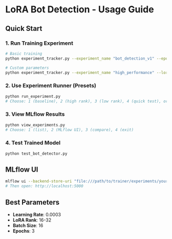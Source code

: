# LoRA Bot Detection - Usage Guide

## Quick Start

### 1. Run Training Experiment
```bash
# Basic training
python experiment_tracker.py --experiment_name "bot_detection_v1" --epochs 3

# Custom parameters
python experiment_tracker.py --experiment_name "high_performance" --lora_r 32 --lora_alpha 64 --learning_rate 0.0002 --batch_size 16 --epochs 3
```

### 2. Use Experiment Runner (Presets)
```bash
python run_experiment.py
# Choose: 1 (baseline), 2 (high rank), 3 (low rank), 4 (quick test), or 5 (custom)
```

### 3. View MLflow Results
```bash
python view_experiments.py
# Choose: 1 (list), 2 (MLflow UI), 3 (compare), 4 (exit)
```

### 4. Test Trained Model
```bash
python test_bot_detector.py
```

## MLflow UI
```bash
mlflow ui --backend-store-uri "file:///path/to/trainer/experiments/your_experiment/mlruns"
# Then open: http://localhost:5000
```

## Best Parameters
- **Learning Rate**: 0.0003
- **LoRA Rank**: 16-32
- **Batch Size**: 16
- **Epochs**: 3 